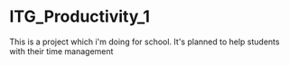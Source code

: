 # ITG_Productivity_1

This is a project which i'm doing for school.
It's planned to help students with their time management
